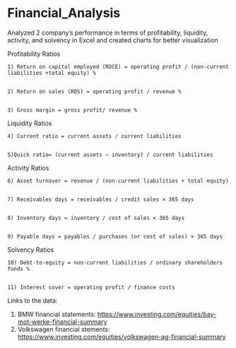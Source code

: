 # Financial_Analysis

Analyzed 2 company’s performance in terms of profitability, liquidity, activity, and solvency in Excel and created charts for better visualization					
						

Profitability Ratios
						
	1) Return on capital employed (ROCE) = operating profit / (non-current liabilities +total equity) %						
							
							
	2) Return on sales (ROS) = operating profit / revenue %						
							
							
	3) Gross margin = gross profit/ revenue %
    
Liquidity Ratios
 
	4) Current ratio = current assets / current liabilities						
							
							
	5)Quick ratio= (current assets – inventory) / current liabilities		
    
Activity Ratios
							
	6) Asset turnover = revenue / (non-current liabilities + total equity)						
							
							
	7) Receivables days = receivables / credit sales × 365 days						
							
							
	8) Inventory days = inventory / cost of sales × 365 days						
							
							
	9) Payable days = payables / purchases (or cost of sales) × 365 days
    
Solvency Ratios						
																	
	10) Debt-to-equity = non-current liabilities / ordinary shareholders funds %						
							
							
	11) Interest cover = operating profit / finance costs						
							

Links to the data:

1) BMW financial statements: https://www.investing.com/equities/bay-mot-werke-financial-summary 
2) Volkswagen financial stements: https://www.investing.com/equities/volkswagen-ag-financial-summary						
						
						
			

